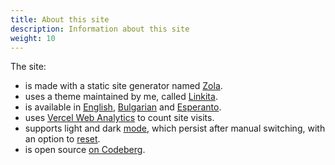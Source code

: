 ```yaml
---
title: About this site
description: Information about this site
weight: 10
---
```


The site:
- is made with a static site generator named [Zola](https://www.getzola.org/).
- uses a theme maintained by me, called [Linkita](https://codeberg.org/salif/linkita).
- is available in [English](https://salif.eu/), [Bulgarian](https://salif.eu/bg/) and [Esperanto](https://salif.eu/eo/).
- uses [Vercel Web Analytics](https://vercel.com/docs/analytics) to count site visits.
- supports light and dark [mode][1], which persist after manual switching, with an option to [reset][2].
- is open source [on Codeberg](https://codeberg.org/salif/personal-web-page).

[1]:javascript:(()=>{window.linkita.toggleDarkMode();})();
[2]:javascript:(()=>{window.linkita.resetDarkMode();})();

